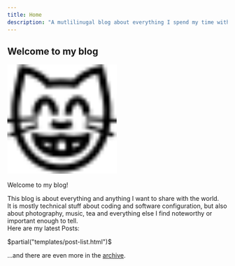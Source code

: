 ```yaml
---
title: Home
description: "A mutlilinugal blog about everything I spend my time with: technical stuff, writing and other musings."
---
```


## Welcome to my blog


<img title="cat face" alt="cat face grinning with smiling eyes" src="/images/nekonet.svg" style="height: 250px; width: auto;"/>

Welcome to my blog!

This blog is about everything and anything I want to share with the world.  
It is mostly technical stuff about coding and software configuration, but also about photography, music, tea and everything else I find noteworthy or important enough to tell.  
Here are my latest Posts:

$partial("templates/post-list.html")$

…and there are even more in the [archive][archive].

[archive]: /archive.html
